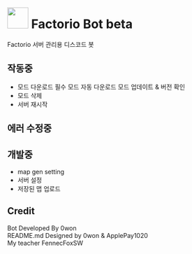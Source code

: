 # <img src="https://github.com/PARKasd/factorio_bot-working/blob/main/src/qOiiCE6c_resiz.png" width="48" height="48"/> Factorio Bot beta

Factorio 서버 관리용 디스코드 봇

## 작동중
 - 모드 다운로드 필수 모드 자동 다운로드 모드 업데이트 & 버전 확인 
 - 모드 삭제 
 - 서버 재시작 
 
## 에러 수정중

## 개발중

 - map gen setting  
 - 서버 설정 
 - 저장된 맵 업로드

## Credit

Bot Developed By 0won
<br>
README.md Designed by 0won & ApplePay1020
<br>
My teacher FennecFoxSW
